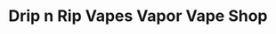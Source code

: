 ---
title: "Drip n Rip Vapes Vapor Vape Shop"
url: /georgetown/drip-n-rip-vapes-vapor-vape-shop/
shop: e-cigarette
---